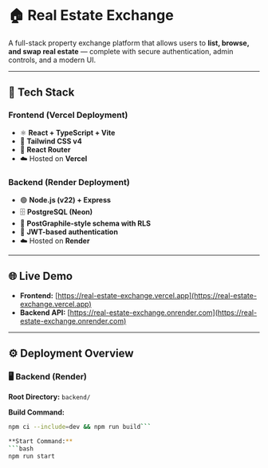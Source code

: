 # 🏠 Real Estate Exchange

A full-stack property exchange platform that allows users to **list, browse, and swap real estate** — complete with secure authentication, admin controls, and a modern UI.

---

## 🚀 Tech Stack

### Frontend (Vercel Deployment)
- ⚛️ **React + TypeScript + Vite**
- 🎨 **Tailwind CSS v4**
- 🧭 **React Router**
- ☁️ Hosted on **Vercel**

### Backend (Render Deployment)
- 🟢 **Node.js (v22) + Express**
- 🗄️ **PostgreSQL (Neon)**
- 🧩 **PostGraphile-style schema with RLS**
- 🔐 **JWT-based authentication**
- ☁️ Hosted on **Render**

---

## 🌐 Live Demo

- **Frontend:** [https://real-estate-exchange.vercel.app](https://real-estate-exchange.vercel.app)  
- **Backend API:** [https://real-estate-exchange.onrender.com](https://real-estate-exchange.onrender.com)

---

## ⚙️ Deployment Overview

### 🖥️ Backend (Render)

**Root Directory:** `backend/`

**Build Command:**
```bash
npm ci --include=dev && npm run build```

**Start Command:**
```bash
npm run start

